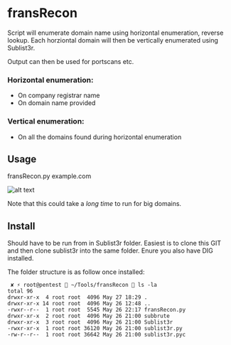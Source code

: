 # fransRecon
Script will enumerate domain name using horizontal enumeration, reverse lookup.
Each horziontal domain will then be vertically enumerated using Sublist3r.

Output can then be used for portscans etc.

### Horizontal enumeration:
- On company registrar name
- On domain name provided

### Vertical enumeration:
- On all the domains found during horizontal enumeration

## Usage
fransRecon.py example.com

![alt text](https://i.imgur.com/sba5giB.png "fransRecon")


Note that this could take a *long time* to run for big domains.

## Install
Should have to be run from in Sublist3r folder.
Easiest is to clone this GIT and then clone sublist3r into the same folder.
Enure you also have DIG installed.

The folder structure is as follow once installed:
```
 ✘ ⚡ root@pentest  ~/Tools/fransRecon  ls -la
total 96
drwxr-xr-x  4 root root  4096 May 27 18:29 .
drwxr-xr-x 14 root root  4096 May 26 12:48 ..
-rwxr--r--  1 root root  5545 May 26 22:17 fransRecon.py
drwxr-xr-x  2 root root  4096 May 26 21:00 subbrute
drwxr-xr-x  3 root root  4096 May 26 21:00 Sublist3r
-rwxr-xr-x  1 root root 36120 May 26 21:00 sublist3r.py
-rw-r--r--  1 root root 36642 May 26 21:00 sublist3r.pyc
```

